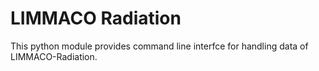 # LIMMACO Radiation
This python module provides command line interfce for handling data of LIMMACO-Radiation.

